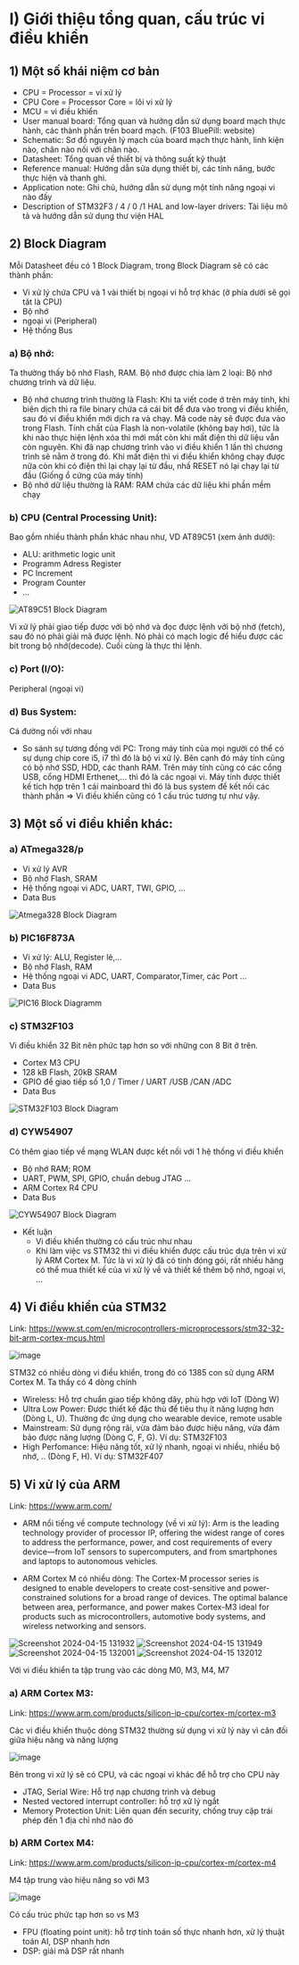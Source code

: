 # I) Giới thiệu tổng quan, cấu trúc vi điều khiển

## 1) Một số khái niệm cơ bản
- CPU = Processor = vi xử lý
- CPU Core = Processor Core = lõi vi xử lý
- MCU = vi điều khiển
- User manual board: Tổng quan và hướng dẫn sử dụng board mạch thực hành, các thành phần trên board mạch. (F103 BluePill: website)
- Schematic: Sơ đồ nguyên lý mạch của board mạch thực hành, linh kiện nào, chân nào nối với chân nào. 
- Datasheet: Tổng quan về thiết bị và thông suất kỹ thuật
- Reference manual: Hướng dẫn sửa dụng thiết bị, các tính năng, bước thực hiện và thanh ghi. 
- Application note: Ghi chú, hướng dẫn sử dụng một tính năng ngoại vi nào đấy
- Description of STM32F3 / 4 / 0 /1 HAL and low-layer drivers: Tài liệu mô tả và hướng dẫn sử dụng thư viện HAL


## 2) Block Diagram
Mỗi Datasheet đều có 1 Block Diagram, trong Block Diagram sẽ có các thành phần:
- Vi xử lý chứa CPU và 1 vài thiết bị ngoại vi hỗ trợ khác (ở phía dưới sẽ gọi tăt là CPU)
- Bộ nhớ
- ngoại vi (Peripheral)
- Hệ thống Bus
### a) Bộ nhớ:
Ta thường thấy bộ nhớ Flash, RAM. Bộ nhớ được chia làm 2 loại: Bộ nhớ chương trình và dữ liệu.
- Bộ nhớ chương trình thường là Flash: Khi ta viết code ở trên máy tính, khi biên dịch thì ra file binary chứa cá cái bit để đưa
vào trong vi điều khiển, sau đó vi điều khiển mới dịch ra và chạy. Mã code này sẽ được đưa vào trong Flash. Tính chất của Flash là
non-volatile (không bay hơi), tức là khi nào thực hiện lệnh xóa thì mới mất còn khi mất điện thì dữ liệu vẫn còn nguyên. Khi đã nạp
chương trình vào vi điều khiển 1 lần thì chương trình sẽ nằm ở trong đó. Khi mất điện thì vi điều khiển không chạy được nữa còn
khi có điện thì lại chạy lại từ đầu, nhấ RESET nó lại chạy lại từ đầu (Giống ổ cứng của máy tính)
- Bộ nhớ dữ liệu thường là RAM: RAM chứa các dữ liệu khi phần mềm chạy
### b) CPU (Central Processing Unit):
Bao gồm nhiều thành phần khác nhau như, VD AT89C51 (xem ảnh dưới):
- ALU: arithmetic logic unit
- Programm Adress Register
- PC Increment
- Program Counter
- ...

![AT89C51 Block Diagram](https://github.com/giangnamtud/STM32/assets/165153939/e3820d18-485d-4528-8452-e164db18db4a)

Vi xử lý phải giao tiếp được với bộ nhớ và đọc được lệnh với bộ nhớ (fetch), sau đó nó phải giải mã được lệnh. Nó phải có mạch logic để
hiểu được các bit trong bộ nhớ(decode). Cuối cùng là thực thi lệnh. 
### c) Port (I/O):
Peripheral (ngoại vi) 
### d) Bus System:
Cá đường nối với nhau

* So sánh sự tương đồng với PC:
Trong máy tính của mọi người có thể có sự dụng chip core i5, i7 thì đó là bộ vi xử lý. Bên cạnh đó máy tính cũng có bộ nhớ
SSD, HDD, các thanh RAM. Trên máy tính cũng có các cổng USB, cổng HDMI Erthenet,... thì đó là các ngoại vi. Máy tính được thiết kế
tích hợp trên 1 cái mainboard thì đó là bus system để kết nối các thành phần
=> Vi điều khiển cũng có 1 cấu trúc tương tự như vậy.


## 3) Một số vi điều khiển khác:
### a) ATmega328/p
- Vi xử lý AVR
- Bộ nhớ Flash, SRAM
- Hệ thống ngoại vi ADC, UART, TWI, GPIO, ...
- Data Bus

![Atmega328 Block Diagram](https://github.com/giangnamtud/STM32/assets/165153939/848c43bf-de39-4f8e-bfcf-ba825faef12f)

### b) PIC16F873A
- Vi xử lý: ALU, Register lẻ,...
- Bộ nhớ Flash, RAM
- Hệ thống ngoại vi ADC, UART, Comparator,Timer, các Port ...
- Data Bus

![PIC16 Block Diagramm](https://github.com/giangnamtud/STM32/assets/165153939/83d656b4-8571-4b75-8689-5bd86ed0796a)

### c) STM32F103
Vi điều khiển 32 Bit nên phức tạp hơn so với những con 8 Bit ở trên.
- Cortex M3 CPU
- 128 kB Flash, 20kB SRAM
- GPIO để giao tiếp số 1,0 / Timer / UART /USB /CAN /ADC
- Data Bus

![STM32F103 Block Diagram](https://github.com/giangnamtud/STM32/assets/165153939/47e483b3-3d2e-4d15-875d-c450b21a6102)

### d) CYW54907
Có thêm giao tiếp về mạng WLAN được kết nối với 1 hệ thống vi điều khiển
- Bộ nhớ RAM; ROM
- UART, PWM, SPI, GPIO, chuẩn debug JTAG ...
- ARM Cortex R4 CPU
- Data Bus

![CYW54907 Block Diagram](https://github.com/giangnamtud/STM32/assets/165153939/a31524a5-34e6-43bb-a9bf-1a1d69d68e8e)

* Kết luận
  - Vi điều khiển thường có cấu trúc như nhau
  - Khi làm việc vs STM32 thì vi điều khiển được cấu trúc dựa trên vi xử lý ARM Cortex M. Tức là vi xử lý đã có tính đóng gói, rất nhiều hãng có
thể mua thiết kế của vi xử lý về và thiết kế thêm bộ nhớ, ngoại vi, ...


## 4) Vi điều khiển của STM32
Link: https://www.st.com/en/microcontrollers-microprocessors/stm32-32-bit-arm-cortex-mcus.html

![image](https://github.com/giangnamtud/STM32/assets/165153939/0ca37415-5651-450b-a71b-60b94e03ca16)

STM32 có nhiều dòng vi điều khiển, trong đó có 1385 con sử dụng ARM Cortex M. Ta thấy có 4 dòng chính
- Wireless: Hỗ trợ chuẩn giao tiếp không dây, phù hợp với IoT (Dòng W)
- Ultra Low Power: Được thiết kế đặc thù để tiêu thụ ít năng lượng hơn (Dòng L, U). Thường đc ứng dụng cho wearable device, remote usable
- Mainstream: Sử dụng rộng rãi, vừa đảm bảo được hiệu năng, vừa đảm bảo được năng lượng (Dòng C, F, G). Ví dụ: STM32F103
- High Perfomance: Hiệu năng tốt, xử lý nhanh, ngoại vi nhiều, nhiều bộ nhớ, .. (Dòng F, H). Ví dụ: STM32F407


## 5) Vi xử lý của ARM
Link: https://www.arm.com/

- ARM nổi tiếng về compute technology (về vi xử lý): Arm is the leading technology provider of processor IP, offering the widest range of cores to address the performance, power, and cost requirements of every device—from IoT sensors to supercomputers, and from smartphones and laptops to autonomous vehicles.

- ARM Cortex M có nhiều dòng:
The Cortex-M processor series is designed to enable developers to create cost-sensitive and power-constrained solutions for a broad range of devices. The optimal balance between area, performance, and power makes Cortex-M3 ideal for products such as microcontrollers, automotive body systems, and wireless networking and sensors.

![Screenshot 2024-04-15 131932](https://github.com/giangnamtud/STM32/assets/165153939/cc5d1307-03e9-4a1e-a725-63810ade7efe)
![Screenshot 2024-04-15 131949](https://github.com/giangnamtud/STM32/assets/165153939/fd899552-25ef-4b40-b7b8-e30d114d99e9)
![Screenshot 2024-04-15 132001](https://github.com/giangnamtud/STM32/assets/165153939/7be41189-f5e0-49d8-b30f-c1b65830428c)
![Screenshot 2024-04-15 132012](https://github.com/giangnamtud/STM32/assets/165153939/7095fceb-5c70-49e1-94ba-21d2444620eb)

Với vi điều khiển ta tập trung vào các dòng M0, M3, M4, M7

### a) ARM Cortex M3:
Link: https://www.arm.com/products/silicon-ip-cpu/cortex-m/cortex-m3

Các vi điều khiển thuộc dòng STM32 thường sử dụng vi xử lý này vì cân đối giữa hiệu năng và năng lượng

![image](https://github.com/giangnamtud/STM32/assets/165153939/7385e225-492a-4e4c-ae23-4922b5bbf43e)

Bên trong vi xử lý sẽ có CPU, và các ngoại vi khác để hỗ trợ cho CPU này
- JTAG, Serial Wire: Hỗ trợ nạp chương trình và debug
- Nested vectored interrupt controller: hỗ trợ xử lý ngắt
- Memory Protection Unit: Liên quan đến security, chống truy cập trái phép đến 1 địa chỉ nhớ nào đó

### b) ARM Cortex M4:
Link: https://www.arm.com/products/silicon-ip-cpu/cortex-m/cortex-m4

M4 tập trung vào hiệu năng so với M3

![image](https://github.com/giangnamtud/STM32/assets/165153939/080b1199-b9f0-4b04-be93-7213ad03e5bf)

Có cấu trúc phức tạp hơn so vs M3
- FPU (floating point unit): hỗ trợ tính toán số thực nhanh hơn, xử lý thuật toán AI, DSP nhanh hơn
- DSP: giải mã DSP rất nhanh

